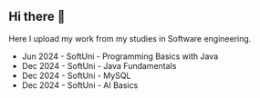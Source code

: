 ## Hi there 👋 
Here I upload my work from my studies in Software engineering.
- Jun 2024 - SoftUni - Programming Basics with Java
- Dec 2024 - SoftUni - Java Fundamentals
- Dec 2024 - SoftUni - MySQL
- Dec 2024 - SoftUni - AI Basics

<!--
**tproykov/tproykov** is a ✨ _special_ ✨ repository because its `README.md` (this file) appears on your GitHub profile.

Here are some ideas to get you started:

- 🔭 I’m currently working on ...
- 🌱 I’m currently learning ...
- 👯 I’m looking to collaborate on ...
- 🤔 I’m looking for help with ...
- 💬 Ask me about ...
- 📫 How to reach me: ...
- 😄 Pronouns: ...
- ⚡ Fun fact: ...
-->

